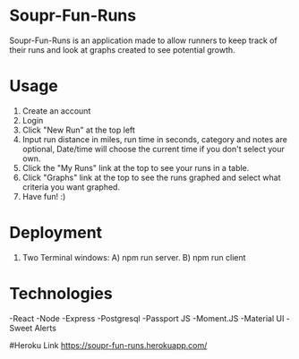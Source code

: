 
# Soupr-Fun-Runs

Soupr-Fun-Runs is an application made to allow runners to keep track of their runs and look at graphs created to see potential growth. 

# Usage
1. Create an account
2. Login
3. Click "New Run" at the top left
4. Input run distance in miles, run time in seconds, category and notes are optional, Date/time will choose the current time if you don't select your own.
5. Click the "My Runs" link at the top to see your runs in a table.
6. Click "Graphs" link at the top to see the runs graphed and select what criteria you want graphed.
7. Have fun! :)

# Deployment
1. Two Terminal windows: A) npm run server. B) npm run client  

# Technologies
  -React
  -Node
  -Express
  -Postgresql
  -Passport JS
  -Moment.JS
  -Material UI
  -Sweet Alerts

  #Heroku Link
  https://soupr-fun-runs.herokuapp.com/